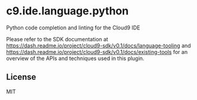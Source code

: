 # c9.ide.language.python

Python code completion and linting for the Cloud9 IDE

Please refer to the SDK documentation at
https://dash.readme.io/project/cloud9-sdk/v0.1/docs/language-tooling and
https://dash.readme.io/project/cloud9-sdk/v0.1/docs/existing-tools
for an overview of the APIs and techniques used in this plugin.

## License

MIT